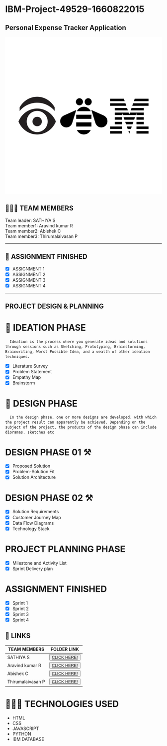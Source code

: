
# IBM-Project-49529-1660822015
<h2>Personal Expense Tracker Application</h2>
<!-- PROJECT LOGO -->

<p align="center">
  <a href="https://github.com/IBM-EPBL/IBM-Project-46735-1660755122/tree/main">
    <img src="/Image content/logo.png" alt="logo" >
  </a>


## 🧑🏻‍🦰 TEAM MEMBERS
Team leader: SATHIYA S<br>
Team member1: Aravind kumar R<br>
Team member2: Abishek C<br>
Team member3: Thirumalaivasan P<br>
<hr>

## 📒 ASSIGNMENT FINISHED
- [x] ASSIGNMENT 1
- [x] ASSIGNMENT 2
- [x] ASSIGNMENT 3 
- [x] ASSIGNMENT 4

<hr>

## PROJECT DESIGN & PLANNING
# 🧩 IDEATION PHASE

      Ideation is the process where you generate ideas and solutions through sessions such as Sketching, Prototyping, Brainstorming, Brainwriting, Worst Possible Idea, and a wealth of other ideation techniques.
- [x] Literature Survey
- [x] Problem Statement
- [x] Empathy Map
- [x] Brainstorm

# 📝 DESIGN PHASE 
      In the design phase, one or more designs are developed, with which the project result can apparently be achieved. Depending on the subject of the project, the products of the design phase can include dioramas, sketches etc

# DESIGN PHASE 01 ⚒️
- [x] Proposed Solution
- [x] Problem-Solution Fit
- [x] Solution Architecture

# DESIGN PHASE 02 ⚒️
- [x] Solution Requirements
- [x] Customer Journey Map
- [x] Data Flow Diagrams
- [x] Technology Stack

# PROJECT PLANNING PHASE
- [x] Milestone and Activity List
- [x] Sprint Delivery plan

# ASSIGNMENT FINISHED
- [x] Sprint 1
- [x] Sprint 2
- [x] Sprint 3
- [x] Sprint 4

## 🔗 LINKS

| TEAM MEMBERS | FOLDER LINK    |
| ------------- | ------------- |
| SATHIYA S | <button> <a href="https://github.com/IBM-EPBL/IBM-Project-49529-1660822015">CLICK HERE!  </a></button>              
| Aravind kumar R | <button> <a href="https://github.com/IBM-EPBL/IBM-Project-49529-1660822015">CLICK HERE!  </a> </button> |
| Abishek C    | <button><a href="https://github.com/IBM-EPBL/IBM-Project-49529-1660822015">CLICK HERE!  </a> </button> |
| Thirumalaivasan P     | <button><a href="https://github.com/IBM-EPBL/IBM-Project-49529-1660822015">CLICK HERE!  </a> </button> |

# 👨🏻‍💻 TECHNOLOGIES USED <br />
- HTML</br>
- CSS</br>
- JAVASCRIPT</br>
- PYTHON</br>
- IBM DATABASE</br>



